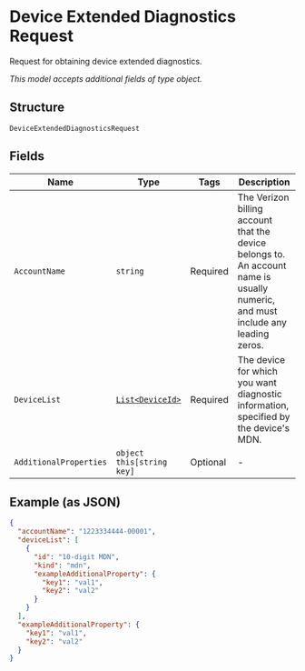 
# Device Extended Diagnostics Request

Request for obtaining device extended diagnostics.

*This model accepts additional fields of type object.*

## Structure

`DeviceExtendedDiagnosticsRequest`

## Fields

| Name | Type | Tags | Description |
|  --- | --- | --- | --- |
| `AccountName` | `string` | Required | The Verizon billing account that the device belongs to. An account name is usually numeric, and must include any leading zeros. |
| `DeviceList` | [`List<DeviceId>`](../../doc/models/device-id.md) | Required | The device for which you want diagnostic information, specified by the device's MDN. |
| `AdditionalProperties` | `object this[string key]` | Optional | - |

## Example (as JSON)

```json
{
  "accountName": "1223334444-00001",
  "deviceList": [
    {
      "id": "10-digit MDN",
      "kind": "mdn",
      "exampleAdditionalProperty": {
        "key1": "val1",
        "key2": "val2"
      }
    }
  ],
  "exampleAdditionalProperty": {
    "key1": "val1",
    "key2": "val2"
  }
}
```

